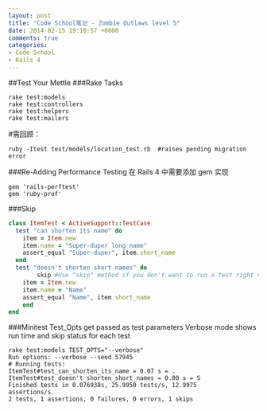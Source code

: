 ```yaml
---
layout: post
title: "Code School笔记 - Zombie Outlaws level 5"
date: 2014-02-15 19:10:57 +0800
comments: true
categories: 
- Code School
- Rails 4
---
```

##Test Your Mettle
###Rake Tasks
```
rake test:models
rake test:controllers
rake test:helpers
rake test:mailers
```
#需回顾：
```
ruby -Itest test/models/location_test.rb  #raises pending migration error
```

###Re-Adding Performance Testing
在 Rails 4 中需要添加 gem 实现
```
gem 'rails-perftest'
gem 'ruby-prof'
```

###Skip

```ruby
class ItemTest < ActiveSupport::TestCase
  test "can shorten its name" do
    item = Item.new
    item.name = "Super-duper long name"
    assert_equal "Super-duper", item.short_name
  end
  test "doesn't shorten short names" do
		skip #Use "skip" method if you don't want to run a test right now
    item = Item.new
    item.name = "Name"
    assert_equal "Name", item.short_name
	end 
end
```

###Minitest Test_Opts
get passed as test parameters
Verbose mode shows run time and skip status for each test
```
rake test:models TEST_OPTS="--verbose"
Run options: --verbose --seed 57945
# Running tests:
ItemTest#test_can_shorten_its_name = 0.07 s = .
ItemTest#test_doesn't_shorten_short_names = 0.00 s = S
Finished tests in 0.076938s, 25.9950 tests/s, 12.9975
assertions/s.
2 tests, 1 assertions, 0 failures, 0 errors, 1 skips
```